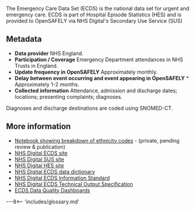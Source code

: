 The Emergency Care Data Set (ECDS) is the national data set for urgent and emergency care.
ECDS is part of Hospital Episode Statistics (HES) and is provided to OpenSAFELY via NHS Digital's Secondary Use Service (SUS)

## Metadata

* **Data provider** NHS England.
* **Participation / Coverage** Emergency Department attendances in NHS Trusts in England.
* **Update frequency in OpenSAFELY** Approximately monthly.
* **Delay between event occurring and event appearing in OpenSAFELY** * Approximately 1-2 months.
* **Collected information** Attendance, admission and discharge dates; locations; presenting complaints; diagnoses.

Diagnoses and discharge destinations are coded using SNOMED-CT.

## More information
* [Notebook showing breakdown of ethnicity codes](https://github.com/opensafely/rapid-reports/blob/master/notebooks/ethnicity-codes.ipynb) - (private, pending review & publication)
* [NHS Digital ECDS site](https://digital.nhs.uk/data-and-information/data-collections-and-data-sets/data-sets/emergency-care-data-set-ecds)
* [NHS Digital SUS site](https://digital.nhs.uk/services/secondary-uses-service-sus/secondary-uses-services-sus-guidance)
* [NHS Digital HES site](https://digital.nhs.uk/data-and-information/data-tools-and-services/data-services/hospital-episode-statistics)
* [NHS Digital ECDS data dictionary](https://www.datadictionary.nhs.uk/data_sets/cds_v6-2/cds_v6-2-2_type_011_-_emergency_care_cds.html#dataset_cds_v6-2-2_type_011_-_emergency_care_cds)
* [NHS Digital ECDS Information Standard](https://digital.nhs.uk/data-and-information/information-standards/information-standards-and-data-collections-including-extractions/publications-and-notifications/standards-and-collections/dcb0092-2062-commissioning-data-sets-emergency-care-data-set )
* [NHS Digital ECDS Technical Output Specification](https://digital.nhs.uk/data-and-information/data-collections-and-data-sets/data-sets/emergency-care-data-set-ecds/ecds-latest-update)
* [ECDS Data Quality Dashboards](https://digital.nhs.uk/data-and-information/data-tools-and-services/data-services/emergency-care-data-set-ecds-data-quality )




---8<-- 'includes/glossary.md'
